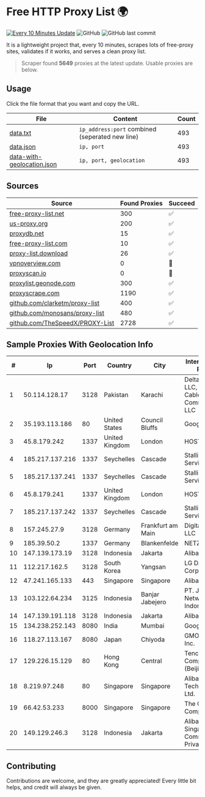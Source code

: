 
# Free HTTP Proxy List 🌍

[![Every 10 Minutes Update](https://github.com/mertguvencli/http-proxy-list/actions/workflows/main.yml/badge.svg?branch=main)](https://github.com/mertguvencli/http-proxy-list/actions/workflows/main.yml)
![GitHub](https://img.shields.io/github/license/mertguvencli/http-proxy-list)
![GitHub last commit](https://img.shields.io/github/last-commit/mertguvencli/http-proxy-list)

It is a lightweight project that, every 10 minutes, scrapes lots of free-proxy sites, validates if it works, and serves a clean proxy list.


> Scraper found **5649** proxies at the latest update. Usable proxies are below.

## Usage

Click the file format that you want and copy the URL.


|File|Content|Count|
|----|-------|-----|
|[data.txt](https://raw.githubusercontent.com/mertguvencli/http-proxy-list/main/proxy-list/data.txt)|`ip_address:port` combined (seperated new line)|493|
|[data.json](https://raw.githubusercontent.com/mertguvencli/http-proxy-list/main/proxy-list/data.json)|`ip, port`|493|
|[data-with-geolocation.json](https://raw.githubusercontent.com/mertguvencli/http-proxy-list/main/proxy-list/data-with-geolocation.json)|`ip, port, geolocation`|493|

## Sources

|Source|Found Proxies|Succeed|
|------|-------------|-------|
|[free-proxy-list.net](https://free-proxy-list.net)|300|✅|
|[us-proxy.org](https://www.us-proxy.org)|200|✅|
|[proxydb.net](http://proxydb.net)|15|✅|
|[free-proxy-list.com](https://free-proxy-list.com/?page=&port=&type%5B%5D=http&type%5B%5D=https&up_time=0&search=Search)|10|✅|
|[proxy-list.download](https://www.proxy-list.download/HTTP)|26|✅|
|[vpnoverview.com](https://vpnoverview.com/privacy/anonymous-browsing/free-proxy-servers)|0|🚫|
|[proxyscan.io](https://www.proxyscan.io)|0|🚫|
|[proxylist.geonode.com](https://proxylist.geonode.com/api/proxy-list?limit=300&page=1&sort_by=lastChecked&sort_type=desc&protocols=http,https)|300|✅|
|[proxyscrape.com](https://api.proxyscrape.com/v2/?request=displayproxies&protocol=http&timeout=10000&country=all&ssl=all&anonymity=all)|1190|✅|
|[github.com/clarketm/proxy-list](https://raw.githubusercontent.com/clarketm/proxy-list/master/proxy-list-raw.txt)|400|✅|
|[github.com/monosans/proxy-list](https://raw.githubusercontent.com/monosans/proxy-list/main/proxies/http.txt)|480|✅|
|[github.com/TheSpeedX/PROXY-List](https://raw.githubusercontent.com/TheSpeedX/PROXY-List/master/http.txt)|2728|✅|


## Sample Proxies With Geolocation Info

|#|Ip|Port|Country|City|Internet Service Provider|
|-|--|----|-------|----|-------------------------|
|1|50.114.128.17|3128|Pakistan|Karachi|Delta Centric LLC, Comcast Cable Communications, LLC|
|2|35.193.113.186|80|United States|Council Bluffs|Google LLC|
|3|45.8.179.242|1337|United Kingdom|London|HOSTLAND|
|4|185.217.137.216|1337|Seychelles|Cascade|Stallion Network Services Limited|
|5|185.217.137.241|1337|Seychelles|Cascade|Stallion Network Services Limited|
|6|45.8.179.241|1337|United Kingdom|London|HOSTLAND|
|7|185.217.137.242|1337|Seychelles|Cascade|Stallion Network Services Limited|
|8|157.245.27.9|3128|Germany|Frankfurt am Main|DigitalOcean, LLC|
|9|185.39.50.2|1337|Germany|Blankenfelde|NETZNUTZ|
|10|147.139.173.19|3128|Indonesia|Jakarta|Alibaba.com LLC|
|11|112.217.162.5|3128|South Korea|Yangsan|LG DACOM Corporation|
|12|47.241.165.133|443|Singapore|Singapore|Alibaba.com LLC|
|13|103.122.64.234|3125|Indonesia|Banjar Jabejero|PT. Jinom Network Indonesia|
|14|147.139.191.118|3128|Indonesia|Jakarta|Alibaba.com LLC|
|15|134.238.252.143|8080|India|Mumbai|Google LLC|
|16|118.27.113.167|8080|Japan|Chiyoda|GMO Internet, Inc.|
|17|129.226.15.129|80|Hong Kong|Central|Tencent Cloud Computing (Beijing) Co|
|18|8.219.97.248|80|Singapore|Singapore|Alibaba (US) Technology Co., Ltd.|
|19|66.42.53.233|8000|Singapore|Singapore|The Constant Company|
|20|149.129.246.3|3128|Indonesia|Jakarta|Alibaba.com Singapore E-Commerce Private Limited|



## Contributing

Contributions are welcome, and they are greatly appreciated! Every
little bit helps, and credit will always be given.

